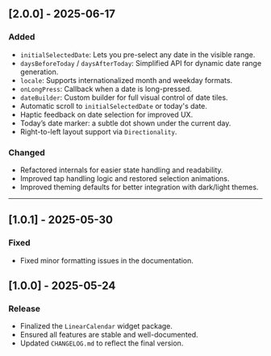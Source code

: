 ## [2.0.0] - 2025-06-17

### Added
- `initialSelectedDate`: Lets you pre-select any date in the visible range.
- `daysBeforeToday` / `daysAfterToday`: Simplified API for dynamic date range generation.
- `locale`: Supports internationalized month and weekday formats.
- `onLongPress`: Callback when a date is long-pressed.
- `dateBuilder`: Custom builder for full visual control of date tiles.
- Automatic scroll to `initialSelectedDate` or today's date.
- Haptic feedback on date selection for improved UX.
- Today’s date marker: a subtle dot shown under the current day.
- Right-to-left layout support via `Directionality`.

### Changed
- Refactored internals for easier state handling and readability.
- Improved tap handling logic and restored selection animations.
- Improved theming defaults for better integration with dark/light themes.

---

## [1.0.1] - 2025-05-30

### Fixed
- Fixed minor formatting issues in the documentation.

## [1.0.0] - 2025-05-24

### Release
- Finalized the `LinearCalendar` widget package.
- Ensured all features are stable and well-documented.
- Updated `CHANGELOG.md` to reflect the final version.
